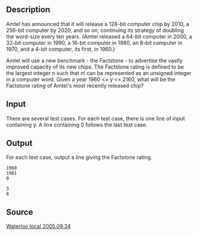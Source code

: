 <h2>Description</h2><p>Amtel has announced that it will release a 128-bit computer chip by 2010, a 256-bit computer by 2020, and so on, continuing its strategy of doubling the word-size every ten years. (Amtel released a 64-bit computer in 2000, a 32-bit computer in 1990, a 16-bit computer in 1980, an 8-bit computer in 1970, and a 4-bit computer, its first, in 1960.) 
</p>Amtel will use a new benchmark - the Factstone - to advertise the vastly improved capacity of its new chips. The Factstone rating is defined to be the largest integer n such that n! can be represented as an unsigned integer in a computer word. 
Given a year 1960 &lt;= y &lt;= 2160, what will be the Factstone rating of Amtel's most recently released chip? <h2>Input</h2><p>There are several test cases. For each test case, there is one line of input containing y. A line containing 0 follows the last test case. </p><h2>Output</h2><p>For each test case, output a line giving the Factstone rating. </p><pre><code class="language-input1">1960
1981
0
</code></pre><pre><code class="language-output1">3
8
</code></pre><h2>Source</h2><a href="searchproblem?field=source&amp;key=Waterloo+local+2005.09.24">Waterloo local 2005.09.24</a>